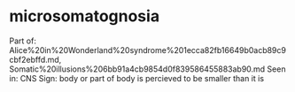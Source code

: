 # microsomatognosia

Part of: Alice%20in%20Wonderland%20syndrome%201ecca82fb16649b0acb89c9cbf2ebffd.md, Somatic%20illusions%206bb91a4cb9854d0f839586455883ab90.md
Seen in: CNS
Sign: body or part of body is percieved to be smaller than it is

